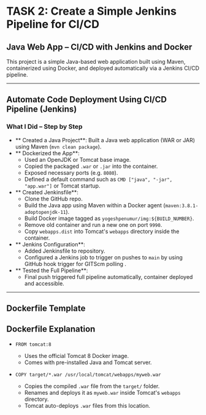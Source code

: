 #   TASK 2: Create a Simple Jenkins Pipeline for CI/CD

##   Java Web App – CI/CD with Jenkins and Docker

This project is a simple Java-based web application built using Maven, containerized using Docker, and deployed automatically via a Jenkins CI/CD pipeline.

---

##   Automate Code Deployment Using CI/CD Pipeline (Jenkins)

###   What I Did – Step by Step

- **  Created a Java Project**: Built a Java web application (WAR or JAR) using Maven (`mvn clean package`).
- **  Dockerized the App**:
  - Used an OpenJDK or Tomcat base image.
  - Copied the packaged `.war` or `.jar` into the container.
  - Exposed necessary ports (e.g. `8080`).
  - Defined a default command such as `CMD ["java", "-jar", "app.war"]` or Tomcat startup.
- **  Created Jenkinsfile**:
  - Clone the GitHub repo.
  - Build the Java app using Maven within a Docker agent (`maven:3.8.1-adoptopenjdk-11`).
  - Build Docker image tagged as `yogeshpenumur/img:${BUILD_NUMBER}`.
  - Remove old container and run a new one on port `9990`.
  - Copy `webapps.dist` into Tomcat's `webapps` directory inside the container.
- ** Jenkins Configuration**:
  - Added Jenkinsfile to repository.
  - Configured a Jenkins job to trigger on pushes to `main` by using GitHub hook trigger for GITScm polling .
- ** Tested the Full Pipeline**:
  - Final push triggered full pipeline automatically, container deployed and accessible.

---

##  Dockerfile Template


##  Dockerfile Explanation

- `FROM tomcat:8`
  - Uses the official Tomcat 8 Docker image.
  - Comes with pre-installed Java and Tomcat server.

- `COPY target/*.war /usr/local/tomcat/webapps/myweb.war`
  - Copies the compiled `.war` file from the `target/` folder.
  - Renames and deploys it as `myweb.war` inside Tomcat's `webapps` directory.
  - Tomcat auto-deploys `.war` files from this location.



